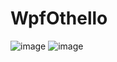 # WpfOthello
![image](https://user-images.githubusercontent.com/30241087/67144989-26c72380-f2b8-11e9-8737-8bb4bf80c063.png)
![image](https://user-images.githubusercontent.com/30241087/67145026-6130c080-f2b8-11e9-992d-fe2b1802370e.png)
